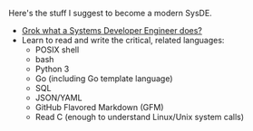 Here's the stuff I suggest to become a modern SysDE.

- [Grok what a Systems Developer Engineer does?](What%20is%20a%20Systems%20Developer%20Engineer?.md)
- Learn to read and write the critical, related languages:
	- POSIX shell
	- bash
	- Python 3
	- Go (including Go template language)
	- SQL
	- JSON/YAML
	- GitHub Flavored Markdown (GFM)
	- Read C (enough to understand Linux/Unix system calls)
